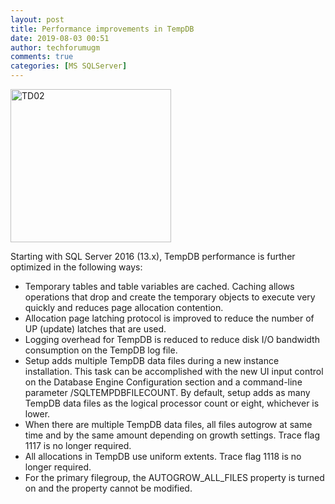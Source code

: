 ```yaml
---
layout: post
title: Performance improvements in TempDB
date: 2019-08-03 00:51
author: techforumugm
comments: true
categories: [MS SQLServer]
---
```

<img class="alignnone size-full wp-image-1042" src="https://techforumugm.files.wordpress.com/2019/08/td02.png" alt="TD02" width="257" height="245" />

Starting with SQL Server 2016 (13.x), TempDB performance is further optimized in the following ways:
<ul>
	<li>Temporary tables and table variables are cached. Caching allows operations that drop and create the temporary objects to execute very quickly and reduces page allocation contention.</li>
	<li>Allocation page latching protocol is improved to reduce the number of UP (update) latches that are used.</li>
	<li>Logging overhead for TempDB is reduced to reduce disk I/O bandwidth consumption on the TempDB log file.</li>
	<li>Setup adds multiple TempDB data files during a new instance installation. This task can be accomplished with the new UI input control on the Database Engine Configuration section and a command-line parameter /SQLTEMPDBFILECOUNT. By default, setup adds as many TempDB data files as the logical processor count or eight, whichever is lower.</li>
	<li>When there are multiple TempDB data files, all files autogrow at same time and by the same amount depending on growth settings. Trace flag 1117 is no longer required.</li>
	<li>All allocations in TempDB use uniform extents. Trace flag 1118 is no longer required.</li>
	<li>For the primary filegroup, the AUTOGROW_ALL_FILES property is turned on and the property cannot be modified.</li>
</ul>
